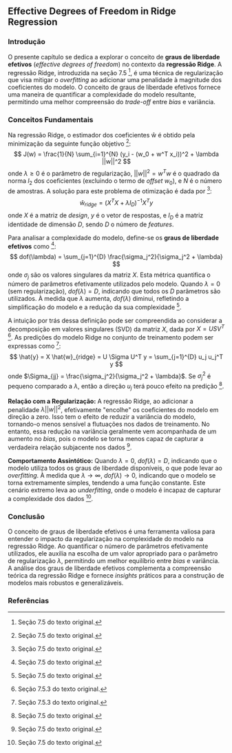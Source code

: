 ## Effective Degrees of Freedom in Ridge Regression

### Introdução
O presente capítulo se dedica a explorar o conceito de **graus de liberdade efetivos** (*effective degrees of freedom*) no contexto da **regressão Ridge**. A regressão Ridge, introduzida na seção 7.5 [^225], é uma técnica de regularização que visa mitigar o *overfitting* ao adicionar uma penalidade à magnitude dos coeficientes do modelo. O conceito de graus de liberdade efetivos fornece uma maneira de quantificar a complexidade do modelo resultante, permitindo uma melhor compreensão do *trade-off* entre *bias* e variância.

### Conceitos Fundamentais

Na regressão Ridge, o estimador dos coeficientes ŵ é obtido pela minimização da seguinte função objetivo [^226]:
$$
J(w) = \frac{1}{N} \sum_{i=1}^{N} (y_i - (w_0 + w^T x_i))^2 + \lambda ||w||^2
$$
onde $\lambda \geq 0$ é o parâmetro de regularização, $||w||^2 = w^T w$ é o quadrado da norma $l_2$ dos coeficientes (excluindo o termo de *offset* $w_0$), e $N$ é o número de amostras. A solução para este problema de otimização é dada por [^226]:
$$
\hat{w}_{ridge} = (X^T X + \lambda I_D)^{-1} X^T y
$$
onde $X$ é a matriz de *design*, $y$ é o vetor de respostas, e $I_D$ é a matriz identidade de dimensão $D$, sendo $D$ o número de *features*.

Para analisar a complexidade do modelo, define-se os **graus de liberdade efetivos** como [^229]:
$$
dof(\lambda) = \sum_{j=1}^{D} \frac{\sigma_j^2}{\sigma_j^2 + \lambda}
$$
onde $\sigma_j$ são os valores singulares da matriz $X$. Esta métrica quantifica o número de parâmetros efetivamente utilizados pelo modelo. Quando $\lambda = 0$ (sem regularização), $dof(\lambda) = D$, indicando que todos os $D$ parâmetros são utilizados. À medida que $\lambda$ aumenta, $dof(\lambda)$ diminui, refletindo a simplificação do modelo e a redução da sua complexidade [^225].

A intuição por trás dessa definição pode ser compreendida ao considerar a decomposição em valores singulares (SVD) da matriz $X$, dada por $X = USV^T$ [^228]. As predições do modelo Ridge no conjunto de treinamento podem ser expressas como [^228]:
$$
\hat{y} = X \hat{w}_{ridge} = U \Sigma U^T y = \sum_{j=1}^{D} u_j u_j^T y
$$
onde $\Sigma_{jj} = \frac{\sigma_j^2}{\sigma_j^2 + \lambda}$. Se $\sigma_j^2$ é pequeno comparado a $\lambda$, então a direção $u_j$ terá pouco efeito na predição [^229].

**Relação com a Regularização:**
A regressão Ridge, ao adicionar a penalidade $\lambda ||w||^2$, efetivamente "encolhe" os coeficientes do modelo em direção a zero. Isso tem o efeito de reduzir a variância do modelo, tornando-o menos sensível a flutuações nos dados de treinamento. No entanto, essa redução na variância geralmente vem acompanhada de um aumento no *bias*, pois o modelo se torna menos capaz de capturar a verdadeira relação subjacente nos dados [^226].

**Comportamento Assintótico:**
Quando $\lambda = 0$, $dof(\lambda) = D$, indicando que o modelo utiliza todos os graus de liberdade disponíveis, o que pode levar ao *overfitting*. À medida que $\lambda \rightarrow \infty$, $dof(\lambda) \rightarrow 0$, indicando que o modelo se torna extremamente simples, tendendo a uma função constante. Este cenário extremo leva ao *underfitting*, onde o modelo é incapaz de capturar a complexidade dos dados [^229].

### Conclusão

O conceito de graus de liberdade efetivos é uma ferramenta valiosa para entender o impacto da regularização na complexidade do modelo na regressão Ridge. Ao quantificar o número de parâmetros efetivamente utilizados, ele auxilia na escolha de um valor apropriado para o parâmetro de regularização $\lambda$, permitindo um melhor equilíbrio entre *bias* e variância. A análise dos graus de liberdade efetivos complementa a compreensão teórica da regressão Ridge e fornece *insights* práticos para a construção de modelos mais robustos e generalizáveis.

### Referências
[^225]: Seção 7.5 do texto original.
[^226]: Seção 7.5 do texto original.
[^228]: Seção 7.5.3 do texto original.
[^229]: Seção 7.5 do texto original.
<!-- END -->